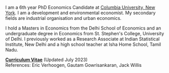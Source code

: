 I am a 6th year PhD Economics Candidate at [Columbia University, New York](https://econ.columbia.edu). I am a development and environmental economist. My secondary fields are industrial organisation and urban economics.

I hold a Masters in Economics from the Delhi School of Economics and an undergraduate degree in Economics from St. Stephen's College, University of Delhi. I previously worked as a Research Associate at Indian Statistical Institute, New Delhi and a high school teacher at Isha Home School, Tamil Nadu.  

__[Curriculum Vitae](/pdf/academic_CV_july.pdf)__ (Updated July 2023)  
References: Eric Verhoogen, Gautam Gowrisankaran, Jack Willis
